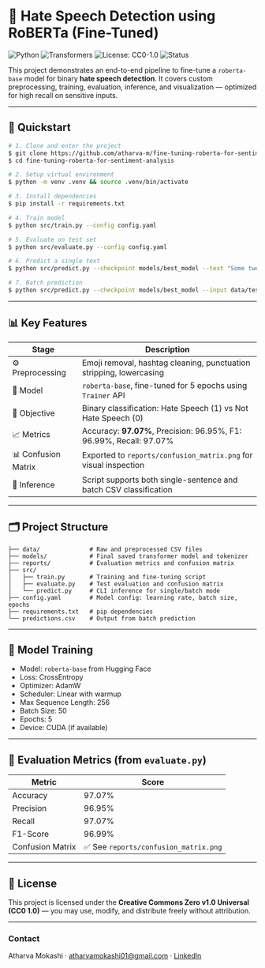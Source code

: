 # 🧠 Hate Speech Detection using RoBERTa (Fine-Tuned)

![Python](https://img.shields.io/badge/Python-3.10-blue.svg)
![Transformers](https://img.shields.io/badge/HuggingFace-Transformers-yellow)
![License: CC0-1.0](https://img.shields.io/badge/License-CC0%201.0-lightgrey.svg)
![Status](https://img.shields.io/badge/status-production--ready-brightgreen)

This project demonstrates an end-to-end pipeline to fine-tune a `roberta-base` model for binary **hate speech detection**. It covers custom preprocessing, training, evaluation, inference, and visualization — optimized for high recall on sensitive inputs.

---

## 🚀 Quickstart

```bash
# 1. Clone and enter the project
$ git clone https://github.com/atharva-m/fine-tuning-roberta-for-sentiment-analysis.git
$ cd fine-tuning-roberta-for-sentiment-analysis

# 2. Setup virtual environment
$ python -m venv .venv && source .venv/bin/activate  

# 3. Install dependencies
$ pip install -r requirements.txt

# 4. Train model
$ python src/train.py --config config.yaml

# 5. Evaluate on test set
$ python src/evaluate.py --config config.yaml

# 6. Predict a single text
$ python src/predict.py --checkpoint models/best_model --text "Some tweet here"

# 7. Batch prediction
$ python src/predict.py --checkpoint models/best_model --input data/test.csv --output predictions.csv
```

---

## 📊 Key Features

| Stage           | Description                                                           |
|----------------|-----------------------------------------------------------------------|
| ⚙ Preprocessing | Emoji removal, hashtag cleaning, punctuation stripping, lowercasing  |
| 🧠 Model        | `roberta-base`, fine-tuned for 5 epochs using `Trainer` API          |
| 🎯 Objective     | Binary classification: Hate Speech (1) vs Not Hate Speech (0)        |
| 📈 Metrics       | Accuracy: **97.07%**, Precision: 96.95%, F1: 96.99%, Recall: 97.07%  |
| 📊 Confusion Matrix | Exported to `reports/confusion_matrix.png` for visual inspection |
| 💾 Inference     | Script supports both single-sentence and batch CSV classification    |

---

## 🗂 Project Structure

```
├── data/              # Raw and preprocessed CSV files
├── models/            # Final saved transformer model and tokenizer
├── reports/           # Evaluation metrics and confusion matrix
├── src/
│   ├── train.py       # Training and fine-tuning script
│   ├── evaluate.py    # Test evaluation and confusion matrix
│   └── predict.py     # CLI inference for single/batch mode
├── config.yaml        # Model config: learning rate, batch size, epochs
├── requirements.txt   # pip dependencies
└── predictions.csv    # Output from batch prediction
```

---

## 🧠 Model Training

- Model: `roberta-base` from Hugging Face
- Loss: CrossEntropy
- Optimizer: AdamW
- Scheduler: Linear with warmup
- Max Sequence Length: 256
- Batch Size: 50
- Epochs: 5
- Device: CUDA (if available)

---

## 🔬 Evaluation Metrics (from `evaluate.py`)

| Metric     | Score     |
|------------|-----------|
| Accuracy   | 97.07%    |
| Precision  | 96.95%    |
| Recall     | 97.07%    |
| F1-Score   | 96.99%    |
| Confusion Matrix | ✅ See `reports/confusion_matrix.png` |

---

## 📝 License

This project is licensed under the **Creative Commons Zero v1.0 Universal (CC0 1.0)** — you may use, modify, and distribute freely without attribution.

---

### Contact

Atharva Mokashi · atharvamokashi01@gmail.com · [LinkedIn](https://www.linkedin.com/in/atharva-m)
